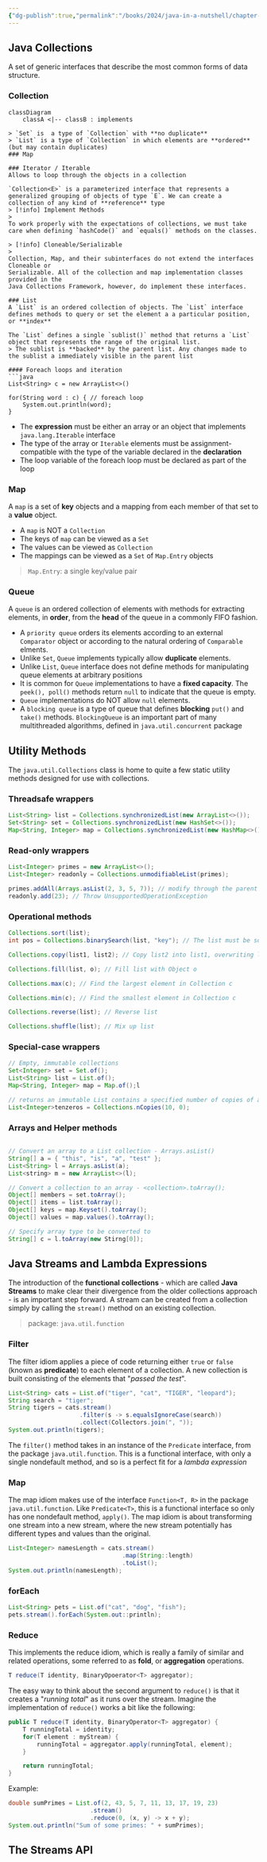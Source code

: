 ```yaml
---
{"dg-publish":true,"permalink":"/books/2024/java-in-a-nutshell/chapter-8-working-with-java-collections-1/","title":"Chapter 8 - Working with Java Collections","tags":["book","java"]}
---
```


## Java Collections
A set of generic interfaces that describe the most common forms of data structure.

### Collection
```mermaid
classDiagram
	classA <|-- classB : implements
```
```
> `Set` is  a type of `Collection` with **no duplicate**
> `List` is a type of `Collection` in which elements are **ordered** (but may contain duplicates)
### Map

### Iterator / Iterable
Allows to loop through the objects in a collection

`Collection<E>` is a parameterized interface that represents a generalized grouping of objects of type `E`. We can create a collection of any kind of **reference** type
> [!info] Implement Methods
> 
To work properly with the expectations of collections, we must take care when defining `hashCode()` and `equals()` methods on the classes.

> [!info] Cloneable/Serializable
> 
Collection, Map, and their subinterfaces do not extend the interfaces Cloneable or
Serializable. All of the collection and map implementation classes provided in the
Java Collections Framework, however, do implement these interfaces.

### List
A `List` is an ordered collection of objects. The `List` interface defines methods to query or set the element a a particular position, or **index**

The `List` defines a single `sublist()` method that returns a `List` object that represents the range of the original list.
> The sublist is **backed** by the parent list. Any changes made to the sublist a immediately visible in the parent list

#### Foreach loops and iteration
```java
List<String> c = new ArrayList<>()

for(String word : c) { // foreach loop
	System.out.println(word);
}
```

- The **expression** must be either an array or an object that implements `java.lang.Iterable` interface
- The type of the array or `Iterable` elements must be assignment-compatible with the type of the variable declared in the **declaration**
- The loop variable of the foreach loop must be declared as part of the loop

### Map
A `map` is a set of **key** objects and a mapping from each member of that set to a **value** object.
- A `map` is NOT a `Collection`
- The keys of `map` can be viewed as a `Set`
- The values can be viewed as `Collection`
- The mappings can be viewed as a `Set` of `Map.Entry` objects

> `Map.Entry`: a single key/value pair

### Queue
A `queue` is an ordered collection of elements with methods for extracting elements, in **order**, from the **head** of the queue in a commonly FIFO fashion.

- A `priority queue` orders its elements according to an external `Comparator` object or according to the natural ordering of `Comparable` elments.
- Unlike `Set`, `Queue` implements typically allow **duplicate** elements.
- Unlike `List`, `Queue` interface does not define methods for manipulating queue elements at arbitrary positions
- It is common for `Queue` implementations to have a **fixed capacity**. The `peek(), poll()` methods return `null` to indicate that the queue is empty.
- `Queue` implementations do NOT allow `null` elements.
- A `blocking queue` is a type of queue that defines **blocking** `put()` and `take()` methods. `BlockingQueue` is an important part of many multithreaded algorithms, defined in `java.util.concurrent` package

## Utility Methods
The `java.util.Collections` class is home to quite a few static utility methods designed for use with collections.

### Threadsafe wrappers
```java
List<String> list = Collections.synchronizedList(new ArrayList<>());
Set<String> set = Collections.synchronizedList(new HashSet<>());
Map<String, Integer> map = Collections.synchronizedList(new HashMap<>());
```

### Read-only wrappers
```java
List<Integer> primes = new ArrayList<>();
List<Integer> readonly = Collections.unmodifiableList(primes);

primes.addAll(Arrays.asList(2, 3, 5, 7)); // modify through the parent List is fine
readonly.add(23); // Throw UnsupportedOperationException
```

### Operational methods
```java
Collections.sort(list);
int pos = Collections.binarySearch(list, "key"); // The list must be sorted first

Collections.copy(list1, list2); // Copy list2 into list1, overwriting list1

Collections.fill(list, o); // Fill list with Object o

Collections.max(c); // Find the largest element in Collection c

Collections.min(c); // Find the smallest element in Collection c

Collections.reverse(list); // Reverse list

Collections.shuffle(list); // Mix up list
```

### Special-case wrappers
```java
// Empty, immutable collections
Set<Integer> set = Set.of(); 
List<String> list = List.of();
Map<String, Integer> map = Map.of();l

// returns an immutable List contains a specified number of copies of a single specified object
List<Integer>tenzeros = Collections.nCopies(10, 0); 
```

### Arrays and Helper methods
```java

// Convert an array to a List collection - Arrays.asList()
String[] a = { "this", "is", "a", "test" };
List<String> l = Arrays.asList(a);
List<string> m = new ArrayList<>(l);

// Convert a collection to an array - <collection>.toArray();
Object[] members = set.toArray();
Object[] items = list.toArray();
Object[] keys = map.Keyset().toArray();
Object[] values = map.values().toArray();

// Specify array type to be converted to
String[] c = l.toArray(new Stirng[0]);
```

## Java Streams and Lambda Expressions
The introduction of the **functional collections** - which are called **Java Streams** to make clear their divergence from the older collections approach - is an important step forward. A stream can be created from a collection simply by calling the `stream()` method on an existing collection.

> package: `java.util.function`
### Filter
The filter idiom applies a piece of code returning either `true` or `false` (known as **predicate**) to each element of a collection. A new collection is built consisting of the elements that "*passed the test*".

```java
List<String> cats = List.of("tiger", "cat", "TIGER", "leopard");
String search = "tiger";
String tigers = cats.stream()
					.filter(s -> s.equalsIgnoreCase(search))
					.collect(Collectors.join(", "));
System.out.println(tigers);
```

The `filter()` method takes in an instance of the `Predicate` interface, from the package `java.util.function`. This is a functional interface, with only a single nondefault method, and so is a perfect fit for a *lambda expression*

### Map
The map idiom makes use of the interface `Function<T, R>` in the package `java.util.function`. Like `Predicate<T>`, this is a functional interface so only has one nondefault method, `apply()`. The map idiom is about transforming one stream into a new stream, where the new stream potentially has different types and values than the original.

```java
List<Integer> namesLength = cats.stream()
								.map(String::length)
								.toList();
System.out.println(namesLength);
```

### forEach
```java
List<String> pets = List.of("cat", "dog", "fish");
pets.stream().forEach(System.out::println);
```

### Reduce
This implements the reduce idiom, which is really a family of similar and related operations, some referred to as **fold**, or **aggregation** operations.
```java
T reduce(T identity, BinaryOpoerator<T> aggregator);
```

The easy way to think about the second argument to `reduce()` is that it creates a "*running total*" as it runs over the stream.
Imagine the implementation of `reduce()` works a bit like the following:
```java
public T reduce(T identity, BinaryOperator<T> aggregator) {
	T runningTotal = identity;
	for(T element : myStream) {
		runningTotal = aggregator.apply(runningTotal, element);
	}

	return runningTotal;
}
```

Example:
```java
double sumPrimes = List.of(2, 43, 5, 7, 11, 13, 17, 19, 23)
					   .stream()
					   .reduce(0, (x, y) -> x + y);
System.out.println("Sum of some primes: " + sumPrimes);					   
```

## The Streams API
